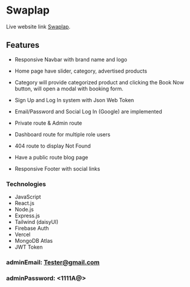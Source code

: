 # Swaplap

Live website link [Swaplap]().

## Features

* Responsive Navbar with brand name and logo

* Home page have slider, category, advertised products

* Category will provide categorized product and clicking the Book Now button, will open a modal with booking form.

* Sign Up and Log In system with Json Web Token

* Email/Password and Social Log In (Google) are implemented

* Private route & Admin route

* Dashboard route for multiple role users

* 404 route to display Not Found

* Have a public route blog page

* Responsive Footer with social links

### Technologies

* JavaScript
* React.js
* Node.js
* Express.js
* Tailwind (daisyUI)
* Firebase Auth
* Vercel
* MongoDB Atlas
* JWT Token

### adminEmail: <Tester@gmail.com>

### adminPassword: <1111A@>